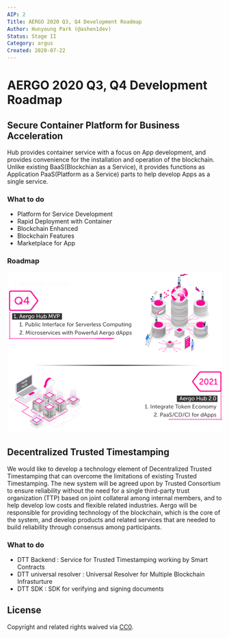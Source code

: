 ```yaml
---
AIP: 2
Title: AERGO 2020 Q3, Q4 Development Roadmap
Author: Hunyoung Park (@ashen1dev)
Status: Stage II
Category: argus
Created: 2020-07-22
---
```


# AERGO 2020 Q3, Q4 Development Roadmap

## Secure Container Platform for Business Acceleration

Hub provides container service with a focus on App development, and provides convenience for the installation and operation of the blockchain.
Unlike existing BaaS(Blockchian as a Service), it provides functions as Application PaaS(Platform as a Service) parts to help develop Apps as a single service.

### What to do
- Platform for Service Development
- Rapid Deployment with Container
- Blockchain Enhanced
- Blockchain Features
- Marketplace for App

### Roadmap
![](/AIPs/resources/roadmap.png)

## Decentralized Trusted Timestamping

We would like to develop a technology element of Decentralized Trusted Timestamping that can overcome the limitations of existing Trusted Timestamping. The new system will be agreed upon by Trusted Consortium to ensure reliability without the need for a single third-party trust organization (TTP) based on joint collateral among internal members, and to help develop low costs and flexible related industries. Aergo will be responsible for providing technology of the blockchain, which is the core of the system, and develop products and related services that are needed to build reliability through consensus among participants.

### What to do

- DTT Backend : Service for Trusted Timestamping working by Smart Contracts
- DTT universal resolver : Universal Resolver for Multiple Blockchain Infrasturture
- DTT SDK : SDK for verifying and signing documents

## License
Copyright and related rights waived via [CC0](https://creativecommons.org/publicdomain/zero/1.0/).

